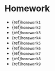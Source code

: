 # Homework

* {ref}`homework1`
* {ref}`homework2`
* {ref}`homework3`
* {ref}`homework4`
* {ref}`homework5`
* {ref}`homework6`
* {ref}`homework7`
* {ref}`homework8`
* {ref}`homework9`
